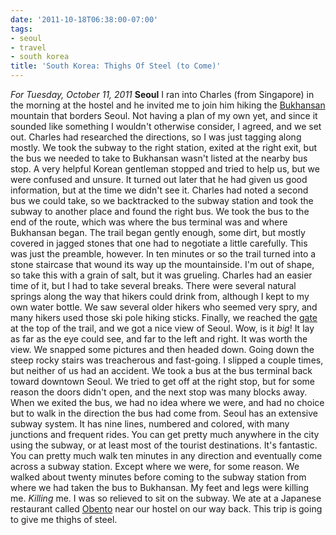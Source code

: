 ```yaml
---
date: '2011-10-18T06:38:00-07:00'
tags:
- seoul
- travel
- south korea
title: 'South Korea: Thighs Of Steel (to Come)'
---
```


*For Tuesday, October 11, 2011* **Seoul** I ran into Charles (from Singapore) in the morning at the hostel and he invited me to join him hiking the [Bukhansan](http://www.google.com/search?tbm=isch&hl;=en&source;=hp&biw;=1280&bih;=673&q;=bukhansan+gate&gbv;=2&oq;=bukhansan+gate&aq;=f&aqi;=&aql;=1&gs;_sm=e&gs;_upl=2296l4755l0l4842l14l13l0l4l1l1l277l1582l0.7.2l9l0#hl=en&gbv;=2&tbm;=isch&sa;=1&q;=bukhansan&pbx;=1&oq;=bukhansan&aq;=f&aqi;=&aql;=&gs;_sm=e&gs;_upl=1554l1898l0l2184l2l2l0l0l0l1l391l391l3-1l1l0&bav;=on.2,or.r_gc.r_pw.,cf.osb&fp;=3351650d1a733d60&biw;=1280&bih;=673) mountain that borders Seoul. Not having a plan of my own yet, and since it sounded like something I wouldn't otherwise consider, I agreed, and we set out. Charles had researched the directions, so I was just tagging along mostly. We took the subway to the right station, exited at the right exit, but the bus we needed to take to Bukhansan wasn't listed at the nearby bus stop. A very helpful Korean gentleman stopped and tried to help us, but we were confused and unsure. It turned out later that he had given us good information, but at the time we didn't see it. Charles had noted a second bus we could take, so we backtracked to the subway station and took the subway to another place and found the right bus. We took the bus to the end of the route, which was where the bus terminal was and where Bukhansan began. The trail began gently enough, some dirt, but mostly covered in jagged stones that one had to negotiate a little carefully. This was just the preamble, however. In ten minutes or so the trail turned into a stone staircase that wound its way up the mountainside. I'm out of shape, so take this with a grain of salt, but it was grueling. Charles had an easier time of it, but I had to take several breaks. There were several natural springs along the way that hikers could drink from, although I kept to my own water bottle. We saw several older hikers who seemed very spry, and many hikers used those ski pole hiking sticks. Finally, we reached the [gate](http://www.google.com/search?tbm=isch&hl;=en&source;=hp&biw;=1280&bih;=673&q;=bukhansan+gate&gbv;=2&oq;=bukhansan+gate&aq;=f&aqi;=&aql;=1&gs;_sm=e&gs;_upl=2296l4755l0l4842l14l13l0l4l1l1l277l1582l0.7.2l9l0#hl=en&gbv;=2&tbm;=isch&sa;=1&q;=bukhansan+gate&pbx;=1&oq;=bukhansan+gate&aq;=f&aqi;=&aql;=1&gs;_sm=e&gs;_upl=20724l21394l0l21417l5l4l0l1l0l0l331l576l2-1.1l2l0&bav;=on.2,or.r_gc.r_pw.,cf.osb&fp;=3351650d1a733d60&biw;=1280&bih;=709) at the top of the trail, and we got a nice view of Seoul. Wow, is it *big*! It lay as far as the eye could see, and far to the left and right. It was worth the view. We snapped some pictures and then headed down. Going down the steep rocky stairs was treacherous and fast-going. I slipped a couple times, but neither of us had an accident. We took a bus at the bus terminal back toward downtown Seoul. We tried to get off at the right stop, but for some reason the doors didn't open, and the next stop was many blocks away. When we exited the bus, we had no idea where we were, and had no choice but to walk in the direction the bus had come from. Seoul has an extensive subway system. It has nine lines, numbered and colored, with many junctions and frequent rides. You can get pretty much anywhere in the city using the subway, or at least most of the tourist destinations. It's fantastic. You can pretty much walk ten minutes in any direction and eventually come across a subway station. Except where we were, for some reason. We walked about twenty minutes before coming to the subway station from where we had taken the bus to Bukhansan. My feet and legs were killing me. *Killing* me. I was so relieved to sit on the subway. We ate at a Japanese restaurant called [Obento](http://obento.co.kr) near our hostel on our way back. This trip is going to give me thighs of steel.
